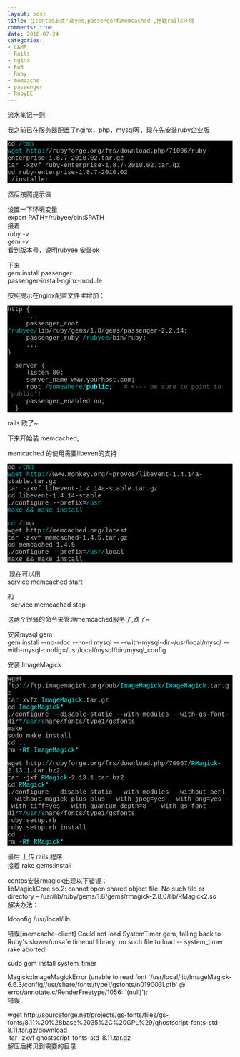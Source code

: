 ```yaml
---
layout: post
title: 在centos上装rubyee,passenger和memcached ,搭建rails环境
comments: true
date: 2010-07-24
categories:
- LAMP
- Rails
- nginx
- RoR
- Ruby
- memcache
- passenger
- RubyEE
---
```


<p>流水笔记一则.</p>
<p>我之前已在服务器配置了nginx，php，mysql等，现在先安装ruby企业版</p>
<div class="source" style='font-family: "[object HTMLOptionElement]","Consolas","Lucida Console","Courier New"; color: #c0c0c0; background-color: #000000;'>
<span style="color: #c0c0c0;">cd</span><span style="color: #00bbbb;"> /tmp</span><br /><span style="color: #00bbbb;">wget http:/</span><span style="color: #c0c0c0;">/</span><span style="color: #c0c0c0;">rubyforge</span><span style="color: #c0c0c0;">.</span><span style="color: #c0c0c0;">org</span><span style="color: #c0c0c0;">/</span><span style="color: #c0c0c0;">frs</span><span style="color: #c0c0c0;">/</span><span style="color: #c0c0c0;">download</span><span style="color: #c0c0c0;">.</span><span style="color: #c0c0c0;">php</span><span style="color: #c0c0c0;">/</span><span style="color: #c0c0c0;">71096</span><span style="color: #c0c0c0;">/</span><span style="color: #c0c0c0;">ruby</span><span style="color: #c0c0c0;">-</span><span style="color: #c0c0c0;">enterprise</span><span style="color: #c0c0c0;">-</span><span style="color: #c0c0c0;">1</span><span style="color: #c0c0c0;">.</span><span style="color: #c0c0c0;">8</span><span style="color: #c0c0c0;">.</span><span style="color: #c0c0c0;">7</span><span style="color: #c0c0c0;">-</span><span style="color: #c0c0c0;">2010</span><span style="color: #c0c0c0;">.</span><span style="color: #c0c0c0;">02</span><span style="color: #c0c0c0;">.</span><span style="color: #c0c0c0;">tar</span><span style="color: #c0c0c0;">.</span><span style="color: #c0c0c0;">gz</span><br /><span style="color: #c0c0c0;">tar</span> <span style="color: #c0c0c0;">-</span><span style="color: #c0c0c0;">xzvf</span> <span style="color: #c0c0c0;">ruby</span><span style="color: #c0c0c0;">-</span><span style="color: #c0c0c0;">enterprise</span><span style="color: #c0c0c0;">-</span><span style="color: #c0c0c0;">1</span><span style="color: #c0c0c0;">.</span><span style="color: #c0c0c0;">8</span><span style="color: #c0c0c0;">.</span><span style="color: #c0c0c0;">7</span><span style="color: #c0c0c0;">-</span><span style="color: #c0c0c0;">2010</span><span style="color: #c0c0c0;">.</span><span style="color: #c0c0c0;">02</span><span style="color: #c0c0c0;">.</span><span style="color: #c0c0c0;">tar</span><span style="color: #c0c0c0;">.</span><span style="color: #c0c0c0;">gz</span><br /><span style="color: #c0c0c0;">cd</span> <span style="color: #c0c0c0;">ruby</span><span style="color: #c0c0c0;">-</span><span style="color: #c0c0c0;">enterprise</span><span style="color: #c0c0c0;">-</span><span style="color: #c0c0c0;">1</span><span style="color: #c0c0c0;">.</span><span style="color: #c0c0c0;">8</span><span style="color: #c0c0c0;">.</span><span style="color: #c0c0c0;">7</span><span style="color: #c0c0c0;">-</span><span style="color: #c0c0c0;">2010</span><span style="color: #c0c0c0;">.</span><span style="color: #c0c0c0;">02</span><br /><span style="color: #c0c0c0;">.</span><span style="color: #c0c0c0;">/installer</span>
</div>
<p>然后按照提示做</p>
<p><!--more--></p>
<p>设置一下环境变量 <br />export PATH=/rubyee/bin:$PATH<br />接着<br />ruby -v<br />gem -v<br />看到版本号，说明rubyee 安装ok</p>
<p>下来<br />gem install passenger<br />passenger-install-nginx-module</p>
<p>按照提示在nginx配置文件里增加：</p>
<div class="source" style='font-family: "[object HTMLOptionElement]","Consolas","Lucida Console","Courier New"; color: #c0c0c0; background-color: #000000;'>
<p><span style="color: #c0c0c0;">http</span> <span style="color: #c0c0c0;">{</span><br />     <span style="color: #c0c0c0;">.</span><span style="color: #c0c0c0;">.</span><span style="color: #c0c0c0;">.</span><br />     <span style="color: #c0c0c0;">passenger_root</span><span style="color: #00bbbb;"> /rubyee/</span><span style="color: #c0c0c0;">lib</span><span style="color: #c0c0c0;">/</span><span style="color: #c0c0c0;">ruby</span><span style="color: #c0c0c0;">/</span><span style="color: #c0c0c0;">gems</span><span style="color: #c0c0c0;">/</span><span style="color: #c0c0c0;">1</span><span style="color: #c0c0c0;">.</span><span style="color: #c0c0c0;">8</span><span style="color: #c0c0c0;">/</span><span style="color: #c0c0c0;">gems</span><span style="color: #c0c0c0;">/</span><span style="color: #c0c0c0;">passenger</span><span style="color: #c0c0c0;">-</span><span style="color: #c0c0c0;">2</span><span style="color: #c0c0c0;">.</span><span style="color: #c0c0c0;">2</span><span style="color: #c0c0c0;">.</span><span style="color: #c0c0c0;">14</span>;<br />     <span style="color: #c0c0c0;">passenger_ruby</span><span style="color: #00bbbb;"> /rubyee/</span><span style="color: #c0c0c0;">bin</span><span style="color: #c0c0c0;">/</span><span style="color: #c0c0c0;">ruby</span>;<br />     <span style="color: #c0c0c0;">.</span><span style="color: #c0c0c0;">.</span><span style="color: #c0c0c0;">.</span><br /><span style="color: #c0c0c0;">}</span></p>
<p>  <span style="color: #c0c0c0;">server</span> <span style="color: #c0c0c0;">{</span><br />     <span style="color: #c0c0c0;">listen</span> <span style="color: #c0c0c0;">80</span>;<br />     <span style="color: #c0c0c0;">server_name</span> <span style="color: #c0c0c0;">www</span><span style="color: #c0c0c0;">.</span><span style="color: #c0c0c0;">yourhost</span><span style="color: #c0c0c0;">.</span><span style="color: #c0c0c0;">com</span>;<br />     <span style="color: #c0c0c0;">root</span><span style="color: #00bbbb;"> /somewhere/</span><span style="color: #00ffff; font-weight: bold;">public</span>;   <span style="color: #696969;"># &lt;--- be sure to point to 'public'!</span><br />     <span style="color: #c0c0c0;">passenger_enabled</span> <span style="color: #c0c0c0;">on</span>;<br />  <span style="color: #c0c0c0;">}</span></p>
</div>
<p>rails 欧了~</p>
<p>下来开始装 memcached,</p>
<p>memcached 的使用需要libeven的支持</p>
<div class="source" style='font-family: "[object HTMLOptionElement]","Consolas","Lucida Console","Courier New"; color: #c0c0c0; background-color: #000000;'>
<p><span style="color: #c0c0c0;">cd</span><span style="color: #00bbbb;"> /tmp</span><br /><span style="color: #00bbbb;">wget http:/</span><span style="color: #c0c0c0;">/</span><span style="color: #c0c0c0;">www</span><span style="color: #c0c0c0;">.</span><span style="color: #c0c0c0;">monkey</span><span style="color: #c0c0c0;">.</span><span style="color: #c0c0c0;">org</span><span style="color: #c0c0c0;">/~</span><span style="color: #c0c0c0;">provos</span><span style="color: #c0c0c0;">/</span><span style="color: #c0c0c0;">libevent</span><span style="color: #c0c0c0;">-</span><span style="color: #c0c0c0;">1</span><span style="color: #c0c0c0;">.</span><span style="color: #c0c0c0;">4</span><span style="color: #c0c0c0;">.</span><span style="color: #c0c0c0;">14</span><span style="color: #c0c0c0;">a</span><span style="color: #c0c0c0;">-</span><span style="color: #c0c0c0;">stable</span><span style="color: #c0c0c0;">.</span><span style="color: #c0c0c0;">tar</span><span style="color: #c0c0c0;">.</span><span style="color: #c0c0c0;">gz</span><br /><span style="color: #c0c0c0;">tar</span> <span style="color: #c0c0c0;">-</span><span style="color: #c0c0c0;">zxvf</span> <span style="color: #c0c0c0;">libevent</span><span style="color: #c0c0c0;">-</span><span style="color: #c0c0c0;">1</span><span style="color: #c0c0c0;">.</span><span style="color: #c0c0c0;">4</span><span style="color: #c0c0c0;">.</span><span style="color: #c0c0c0;">14</span><span style="color: #c0c0c0;">a</span><span style="color: #c0c0c0;">-</span><span style="color: #c0c0c0;">stable</span><span style="color: #c0c0c0;">.</span><span style="color: #c0c0c0;">tar</span><span style="color: #c0c0c0;">.</span><span style="color: #c0c0c0;">gz</span><br /><span style="color: #c0c0c0;">cd</span> <span style="color: #c0c0c0;">libevent</span><span style="color: #c0c0c0;">-</span><span style="color: #c0c0c0;">1</span><span style="color: #c0c0c0;">.</span><span style="color: #c0c0c0;">4</span><span style="color: #c0c0c0;">.</span><span style="color: #c0c0c0;">14</span><span style="color: #c0c0c0;">-</span><span style="color: #c0c0c0;">stable</span><br /><span style="color: #c0c0c0;">.</span><span style="color: #c0c0c0;">/configure</span> <span style="color: #c0c0c0;">--</span><span style="color: #c0c0c0;">prefix</span><span style="color: #c0c0c0;">=</span><span style="color: #00bbbb;">/usr</span><br /><span style="color: #00bbbb;">make &amp;&amp; make install</span></p>
<p><span style="color: #00bbbb;">cd /</span><span style="color: #c0c0c0;">tmp</span><br /><span style="color: #c0c0c0;">wget</span> <span style="color: #c0c0c0;">http</span><span style="color: #00bbbb;">:/</span><span style="color: #c0c0c0;">/</span><span style="color: #c0c0c0;">memcached</span><span style="color: #c0c0c0;">.</span><span style="color: #c0c0c0;">org</span><span style="color: #c0c0c0;">/</span><span style="color: #c0c0c0;">latest</span><br /><span style="color: #c0c0c0;">tar</span> <span style="color: #c0c0c0;">-</span><span style="color: #c0c0c0;">zxvf</span> <span style="color: #c0c0c0;">memcached</span><span style="color: #c0c0c0;">-</span><span style="color: #c0c0c0;">1</span><span style="color: #c0c0c0;">.</span><span style="color: #c0c0c0;">4</span><span style="color: #c0c0c0;">.</span><span style="color: #c0c0c0;">5</span><span style="color: #c0c0c0;">.</span><span style="color: #c0c0c0;">tar</span><span style="color: #c0c0c0;">.</span><span style="color: #c0c0c0;">gz</span><br /><span style="color: #c0c0c0;">cd</span> <span style="color: #c0c0c0;">memcached</span><span style="color: #c0c0c0;">-</span><span style="color: #c0c0c0;">1</span><span style="color: #c0c0c0;">.</span><span style="color: #c0c0c0;">4</span><span style="color: #c0c0c0;">.</span><span style="color: #c0c0c0;">5</span><br /><span style="color: #c0c0c0;">.</span><span style="color: #c0c0c0;">/configure</span> <span style="color: #c0c0c0;">--</span><span style="color: #c0c0c0;">prefix</span><span style="color: #c0c0c0;">=</span><span style="color: #00bbbb;">/usr/</span><span style="color: #c0c0c0;">local</span><br /><span style="color: #c0c0c0;">make</span> <span style="color: #c0c0c0;">&amp;&amp;</span> <span style="color: #c0c0c0;">make</span> <span style="color: #c0c0c0;">install</span></p>
</div>
<p> 现在可以用<br />service memcached start  </p>
<p>和<br />  service memcached stop  </p>
<p>这两个很骚的命令来管理memcached服务了,欧了~</p>
<p>安装mysql gem<br />gem install --no-rdoc --no-ri mysql -- --with-mysql-dir=/usr/local/mysql --with-mysql-config=/usr/local/mysql/bin/mysql_config</p>
<p>安装 ImageMagick</p>
<div class="source" style='font-family: "[object HTMLOptionElement]","Consolas","Lucida Console","Courier New"; color: #c0c0c0; background-color: #000000;'>
<p><span style="color: #c0c0c0;">wget</span> <span style="color: #c0c0c0;">ftp</span><span style="color: #00bbbb;">:/</span><span style="color: #c0c0c0;">/</span><span style="color: #c0c0c0;">ftp</span><span style="color: #c0c0c0;">.</span><span style="color: #c0c0c0;">imagemagick</span><span style="color: #c0c0c0;">.</span><span style="color: #c0c0c0;">org</span><span style="color: #c0c0c0;">/</span><span style="color: #c0c0c0;">pub</span><span style="color: #c0c0c0;">/</span><span style="color: #00ffff;">ImageMagick</span><span style="color: #c0c0c0;">/</span><span style="color: #00ffff;">ImageMagick</span><span style="color: #c0c0c0;">.</span><span style="color: #c0c0c0;">tar</span><span style="color: #c0c0c0;">.</span><span style="color: #c0c0c0;">gz</span><br /><span style="color: #c0c0c0;">tar</span> <span style="color: #c0c0c0;">xvfz</span> <span style="color: #00ffff;">ImageMagick</span><span style="color: #c0c0c0;">.</span><span style="color: #c0c0c0;">tar</span><span style="color: #c0c0c0;">.</span><span style="color: #c0c0c0;">gz</span><br /><span style="color: #c0c0c0;">cd</span> <span style="color: #00ffff;">ImageMagick</span><span style="color: #c0c0c0;">*</span><br /><span style="color: #c0c0c0;">.</span><span style="color: #c0c0c0;">/configure</span> <span style="color: #c0c0c0;">--</span><span style="color: #c0c0c0;">disable</span><span style="color: #c0c0c0;">-</span><span style="color: #c0c0c0;">static</span> <span style="color: #c0c0c0;">--</span><span style="color: #c0c0c0;">with</span><span style="color: #c0c0c0;">-</span><span style="color: #c0c0c0;">modules</span> <span style="color: #c0c0c0;">--</span><span style="color: #c0c0c0;">with</span><span style="color: #c0c0c0;">-</span><span style="color: #c0c0c0;">gs</span><span style="color: #c0c0c0;">-</span><span style="color: #c0c0c0;">font</span><span style="color: #c0c0c0;">-</span><span style="color: #c0c0c0;">dir</span><span style="color: #c0c0c0;">=</span><span style="color: #00bbbb;">/usr/s</span><span style="color: #c0c0c0;">hare</span><span style="color: #c0c0c0;">/</span><span style="color: #c0c0c0;">fonts</span><span style="color: #c0c0c0;">/</span><span style="color: #c0c0c0;">type1</span><span style="color: #c0c0c0;">/</span><span style="color: #c0c0c0;">gsfonts</span><br /><span style="color: #c0c0c0;">make</span><br /><span style="color: #c0c0c0;">sudo</span> <span style="color: #c0c0c0;">make</span> <span style="color: #c0c0c0;">install</span><br /><span style="color: #c0c0c0;">cd</span> <span style="color: #c0c0c0;">.</span><span style="color: #c0c0c0;">.</span><br /><span style="color: #c0c0c0;">rm</span> <span style="color: #c0c0c0;">-</span><span style="color: #00ffff;">Rf</span> <span style="color: #00ffff;">ImageMagick</span><span style="color: #c0c0c0;">*</span></p>
<p><span style="color: #c0c0c0;">wget</span> <span style="color: #c0c0c0;">http</span><span style="color: #00bbbb;">:/</span><span style="color: #c0c0c0;">/</span><span style="color: #c0c0c0;">rubyforge</span><span style="color: #c0c0c0;">.</span><span style="color: #c0c0c0;">org</span><span style="color: #c0c0c0;">/</span><span style="color: #c0c0c0;">frs</span><span style="color: #c0c0c0;">/</span><span style="color: #c0c0c0;">download</span><span style="color: #c0c0c0;">.</span><span style="color: #c0c0c0;">php</span><span style="color: #c0c0c0;">/</span><span style="color: #c0c0c0;">70067</span><span style="color: #c0c0c0;">/</span><span style="color: #00ffff;">RMagick</span><span style="color: #c0c0c0;">-</span><span style="color: #c0c0c0;">2</span><span style="color: #c0c0c0;">.</span><span style="color: #c0c0c0;">13</span><span style="color: #c0c0c0;">.</span><span style="color: #c0c0c0;">1</span><span style="color: #c0c0c0;">.</span><span style="color: #c0c0c0;">tar</span><span style="color: #c0c0c0;">.</span><span style="color: #c0c0c0;">bz2</span><br /><span style="color: #c0c0c0;">tar</span> <span style="color: #c0c0c0;">-</span><span style="color: #c0c0c0;">jxf</span> <span style="color: #00ffff;">RMagick</span><span style="color: #c0c0c0;">-</span><span style="color: #c0c0c0;">2</span><span style="color: #c0c0c0;">.</span><span style="color: #c0c0c0;">13</span><span style="color: #c0c0c0;">.</span><span style="color: #c0c0c0;">1</span><span style="color: #c0c0c0;">.</span><span style="color: #c0c0c0;">tar</span><span style="color: #c0c0c0;">.</span><span style="color: #c0c0c0;">bz2</span><br /><span style="color: #c0c0c0;">cd</span> <span style="color: #00ffff;">RMagick</span><span style="color: #c0c0c0;">*</span><br /><span style="color: #c0c0c0;">.</span><span style="color: #c0c0c0;">/configure</span> <span style="color: #c0c0c0;">--</span><span style="color: #c0c0c0;">disable</span><span style="color: #c0c0c0;">-</span><span style="color: #c0c0c0;">static</span> <span style="color: #c0c0c0;">--</span><span style="color: #c0c0c0;">with</span><span style="color: #c0c0c0;">-</span><span style="color: #c0c0c0;">modules</span> <span style="color: #c0c0c0;">--</span><span style="color: #c0c0c0;">without</span><span style="color: #c0c0c0;">-</span><span style="color: #c0c0c0;">perl</span> <span style="color: #c0c0c0;">--</span><span style="color: #c0c0c0;">without</span><span style="color: #c0c0c0;">-</span><span style="color: #c0c0c0;">magick</span><span style="color: #c0c0c0;">-</span><span style="color: #c0c0c0;">plus</span><span style="color: #c0c0c0;">-</span><span style="color: #c0c0c0;">plus</span> <span style="color: #c0c0c0;">--</span><span style="color: #c0c0c0;">with</span><span style="color: #c0c0c0;">-</span><span style="color: #c0c0c0;">jpeg</span><span style="color: #c0c0c0;">=</span><span style="color: #c0c0c0;">yes</span> <span style="color: #c0c0c0;">--</span><span style="color: #c0c0c0;">with</span><span style="color: #c0c0c0;">-</span><span style="color: #c0c0c0;">png</span><span style="color: #c0c0c0;">=</span><span style="color: #c0c0c0;">yes</span> <span style="color: #c0c0c0;">--</span><span style="color: #c0c0c0;">with</span><span style="color: #c0c0c0;">-</span><span style="color: #c0c0c0;">tiff</span><span style="color: #c0c0c0;">=</span><span style="color: #c0c0c0;">yes</span> <span style="color: #c0c0c0;">--</span><span style="color: #c0c0c0;">with</span><span style="color: #c0c0c0;">-</span><span style="color: #c0c0c0;">quantum</span><span style="color: #c0c0c0;">-</span><span style="color: #c0c0c0;">depth</span><span style="color: #c0c0c0;">=</span><span style="color: #c0c0c0;">8</span>  <span style="color: #c0c0c0;">--</span><span style="color: #c0c0c0;">with</span><span style="color: #c0c0c0;">-</span><span style="color: #c0c0c0;">gs</span><span style="color: #c0c0c0;">-</span><span style="color: #c0c0c0;">font</span><span style="color: #c0c0c0;">-</span><span style="color: #c0c0c0;">dir</span><span style="color: #c0c0c0;">=</span><span style="color: #00bbbb;">/usr/s</span><span style="color: #c0c0c0;">hare</span><span style="color: #c0c0c0;">/</span><span style="color: #c0c0c0;">fonts</span><span style="color: #c0c0c0;">/</span><span style="color: #c0c0c0;">type1</span><span style="color: #c0c0c0;">/</span><span style="color: #c0c0c0;">gsfonts</span><br /><span style="color: #c0c0c0;">ruby</span> <span style="color: #c0c0c0;">setup</span><span style="color: #c0c0c0;">.</span><span style="color: #c0c0c0;">rb</span><br /><span style="color: #c0c0c0;">ruby</span> <span style="color: #c0c0c0;">setup</span><span style="color: #c0c0c0;">.</span><span style="color: #c0c0c0;">rb</span> <span style="color: #c0c0c0;">install</span><br /><span style="color: #c0c0c0;">cd</span> <span style="color: #c0c0c0;">.</span><span style="color: #c0c0c0;">.</span><br /><span style="color: #c0c0c0;">rm</span> <span style="color: #c0c0c0;">-</span><span style="color: #00ffff;">Rf</span> <span style="color: #00ffff;">RMagick</span><span style="color: #c0c0c0;">*</span></p>
</div>
<p>最后 上传 rails 程序<br />接着 rake gems:install</p>
<p>centos安装rmagick出现以下错误：<br />libMagickCore.so.2: cannot open shared object file: No such file or directory – /usr/lib/ruby/gems/1.8/gems/rmagick-2.8.0/lib/RMagick2.so<br />解决办法：</p>
<p>ldconfig /usr/local/lib</p>
<p>错误[memcache-client] Could not load SystemTimer gem, falling back to Ruby's slower/unsafe timeout library: no such file to load -- system_timer<br />rake aborted!</p>
<p>sudo gem install system_timer</p>
<p>Magick::ImageMagickError (unable to read font `/usr/local/lib/ImageMagick-6.6.3/config//usr/share/fonts/type1/gsfonts/n019003l.pfb' @ error/annotate.c/RenderFreetype/1056: `(null)'):<br />错误</p>
<p>wget http://sourceforge.net/projects/gs-fonts/files/gs-fonts/8.11%20%28base%2035%2C%20GPL%29/ghostscript-fonts-std-8.11.tar.gz/download<br /> tar -zxvf ghostscript-fonts-std-8.11.tar.gz<br />解压后拷贝到需要的目录</p>				

